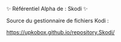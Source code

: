 ✨ Référentiel Alpha de : Skodi ✨ 

Source du gestionnaire de fichiers Kodi :

 https://upkobox.github.io/repository.Skodi/
